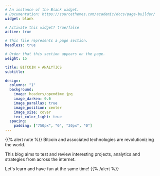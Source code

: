 ```yaml
---
# An instance of the Blank widget.
# Documentation: https://sourcethemes.com/academic/docs/page-builder/
widget: blank

# Activate this widget? true/false
active: true

# This file represents a page section.
headless: true

# Order that this section appears on the page.
weight: 15

title: BITCOIN + ANALYTICS 
subtitle:

design:
  columns: "1"
  background:
    image: headers/opendime.jpg
    image_darken: 0.6
    image_parallax: true
    image_position: center
    image_size: cover
    text_color_light: true
  spacing:
    padding: ["750px", "0", "20px", "0"]
---
```


{{% alert note %}}
Bitcoin and associated technologies are revolutionizing the world.  

This blog aims to test and review interesting projects, analytics and strategies from across the internet.  

Let's learn and have fun at the same time!
{{% /alert %}}

